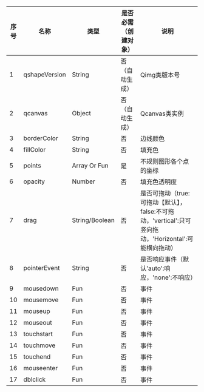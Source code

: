 序号|名称|类型| 是否必需（创建对象）|说明
---|---|---|---|---
1|qshapeVersion|String|否（自动生成）| Qimg类版本号
2|qcanvas|Object|否（自动生成）| Qcanvas类实例
3|borderColor|String|否| 边线颜色
4|fillColor|String|否| 填充色
5|points|Array Or Fun|是|不规则图形各个点的坐标
6|opacity|Number|否|填充色透明度
7|drag|String/Boolean|否|是否可拖动（true:可拖动【默认】，false:不可拖动，'vertical':只可竖向拖动，'Horizontal':可能横向拖动）
8|pointerEvent|String|否|是否响应事件（默认'auto':响应，'none':不响应）
9|mousedown|Fun|否|事件
10|mousemove|Fun|否|事件
11|mouseup|Fun|否|事件
12|mouseout|Fun|否|事件
13|touchstart|Fun|否|事件
14|touchmove|Fun|否|事件
15|touchend|Fun|否|事件
16 | mouseenter | Fun | 否 | 事件 
17 | dblclick | Fun | 否 | 事件 











